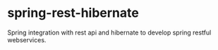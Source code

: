 # spring-rest-hibernate
Spring integration with rest api and hibernate to develop spring restful webservices.
